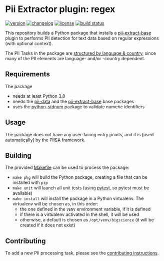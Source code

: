 # Pii Extractor plugin: regex

[![version](https://img.shields.io/pypi/v/pii-extract-plg-regex.svg)](https://pypi.org/project/pii-extract-plg-regex)
[![changelog](https://img.shields.io/badge/change-log-blue)](https://github.com/piisa/pii-extract-plg-regex/blob/master/LICENSE)
[![license](https://img.shields.io/pypi/l/aiomultiprocess.svg)](https://github.com/piisa/pii-extract-plg-regex/blob/master/LICENSE)
[![build status](https://github.com/piisa/pii-extract-plg-regex/actions/workflows/pii-extract-plg-regex-pr.yml/badge.svg)](https://github.com/piisa/pii-extract-plg-regex/actions)

This repository builds a Python package that installs a [pii-extract-base]
plugin to performs PII detection for text data based on regular expressions
(with optional context).

The PII Tasks in the package are [structured by language & country], since many
of the PII elements are language- and/or -country dependent.


## Requirements

The package
 * needs at least Python 3.8
 * needs the [pii-data] and the [pii-extract-base] base packages
 * uses the [python-stdnum] package to validate numeric identifiers


## Usage

The package does not have any user-facing entry points, and it is [used
automatically] by the PIISA framework.


## Building

The provided [Makefile] can be used to process the package:
 * `make pkg` will build the Python package, creating a file that can be
   installed with `pip`
 * `make unit` will launch all unit tests (using [pytest], so pytest must be
   available)
 * `make install` will install the package in a Python virtualenv. The
   virtualenv will be chosen as, in this order:
     - the one defined in the `VENV` environment variable, if it is defined
     - if there is a virtualenv activated in the shell, it will be used
     - otherwise, a default is chosen as `/opt/venv/bigscience` (it will be
       created if it does not exist)


## Contributing

To add a new PII processing task, please see the [contributing instructions].


[pii-data]: https://github.com/piisa/pii-data
[pii-extract-base]: https://github.com/piisa/pii-extract-base
[structured by language & country]: src/pii_extract_plg_regex/modules
[python-stdnum]: https://github.com/arthurdejong/python-stdnum
[Makefile]: Makefile
[pytest]: https://docs.pytest.org
[usage]: doc/usage.md
[contributing instructions]: doc/contributing.md
